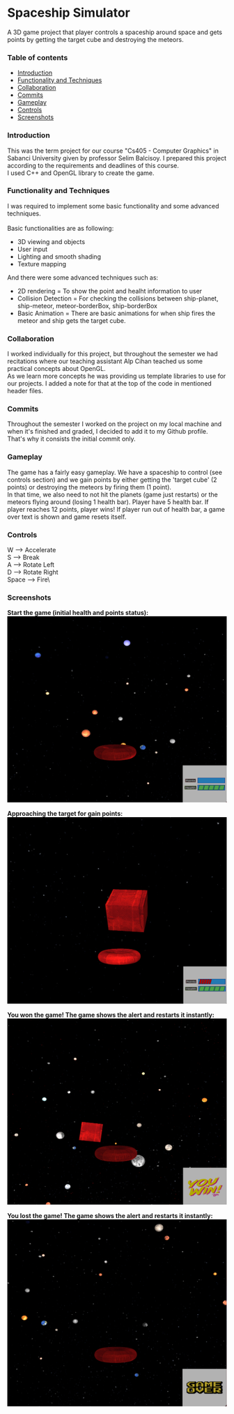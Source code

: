# Spaceship Simulator
A 3D game project that player controls a spaceship around space and gets points by getting the target cube and destroying the meteors. 

### Table of contents

* [Introduction](#introduction)
* [Functionality and Techniques](#functionality-and-techniques)
* [Collaboration](#collaboration) 
* [Commits](#commits)
* [Gameplay](#gameplay)
* [Controls](#controls)
* [Screenshots](#screenshots)


### Introduction
This was the term project for our course "Cs405 - Computer Graphics" in Sabanci University given by professor Selim Balcisoy. I prepared this project according to the requirements and deadlines of this course.\
I used C++ and OpenGL library to create the game. 

### Functionality and Techniques
I was required to implement some basic functionality and some advanced techniques.\
\
Basic functionalities are as following:
* 3D viewing and objects
* User input
* Lighting and smooth shading
* Texture mapping

And there were some advanced techniques such as:
* 2D rendering = To show the point and healht information to user
* Collision Detection = For checking the collisions between ship-planet, ship-meteor, meteor-borderBox, ship-borderBox
* Basic Animation = There are basic animations for when ship fires the meteor and ship gets the target cube. 

### Collaboration
I worked individually for this project, but throughout the semester we had recitations where our teaching assistant Alp Cihan teached us some practical concepts about OpenGL.\
As we learn more concepts he was providing us template libraries to use for our projects. I added a note for that at the top of the code in mentioned header files.

### Commits
Throughout the semester I worked on the project on my local machine and when it's finished and graded, I decided to add it to my Github profile. That's why it consists the initial commit only.

### Gameplay
The game has a fairly easy gameplay. We have a spaceship to control (see controls section) and we gain points by either getting the 'target cube' (2 points) or destroying the meteors by firing them (1 point).\
In that time, we also need to not hit the planets (game just restarts) or the meteors flying around (losing 1 health bar). 
Player have 5 health bar. If player reaches 12 points, player wins! If player run out of health bar, a game over text is shown and game resets itself.

### Controls
W     --> Accelerate\
S     --> Break\
A     --> Rotate Left\
D     --> Rotate Right\
Space --> Fire\

### Screenshots
**Start the game (initial health and points status):**
![start](/screenshots/start.png)




**Approaching the target for gain points:**
![target](/screenshots/target.png)




**You won the game! The game shows the alert and restarts it instantly:**
![won](screenshots/won.png)




**You lost the game! The game shows the alert and restarts it instantly:**
![gameOver](screenshots/gameOver.png)





